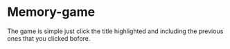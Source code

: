 # Memory-game
The game is simple just click the title highlighted and including the previous ones that you clicked bofore.
